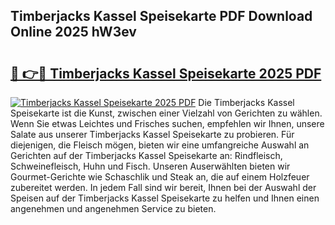 ## Timberjacks Kassel Speisekarte PDF Download Online 2025 hW3ev

# <h2><a href="http://gc76kc.nevu.top/?p=Timberjacks+Kassel+Speisekarte">🔗 👉🔴 Timberjacks Kassel Speisekarte 2025 PDF</a></h2>

[![Timberjacks Kassel Speisekarte 2025 PDF](https://i.imgur.com/dBaPXMq.png)](http://gc76kc.nevu.top/?p=Timberjacks+Kassel+Speisekarte)
Die Timberjacks Kassel Speisekarte ist die Kunst, zwischen einer Vielzahl von Gerichten zu wählen. Wenn Sie etwas Leichtes und Frisches suchen, empfehlen wir Ihnen, unsere Salate aus unserer Timberjacks Kassel Speisekarte zu probieren. Für diejenigen, die Fleisch mögen, bieten wir eine umfangreiche Auswahl an Gerichten auf der Timberjacks Kassel Speisekarte an: Rindfleisch, Schweinefleisch, Huhn und Fisch. Unseren Auserwählten bieten wir Gourmet-Gerichte wie Schaschlik und Steak an, die auf einem Holzfeuer zubereitet werden. In jedem Fall sind wir bereit, Ihnen bei der Auswahl der Speisen auf der Timberjacks Kassel Speisekarte zu helfen und Ihnen einen angenehmen und angenehmen Service zu bieten.
